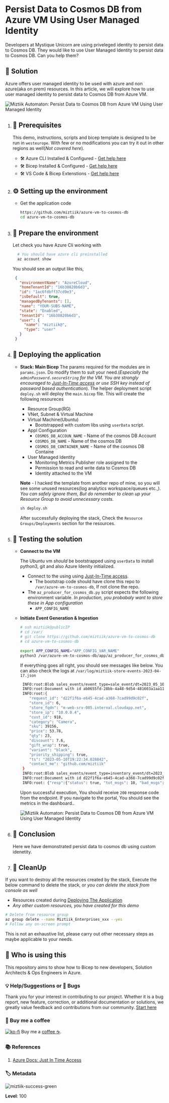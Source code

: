 # Persist Data to Cosmos DB from Azure VM Using User Managed Identity

Developers at Mystique Unicorn are using priveleged identity to persist data to Cosmos DB. They would like to use User Managed Identity to persist data to Cosmos DB. Can you help them?


## 🎯 Solution

Azure offers user managed identity to be used with azure and non azure(aka on prem) resources. In this article, we will explore how to use user managed identity to persist data to Cosmos DB from Azure VM.

![Miztiik Automaton: Persist Data to Cosmos DB from Azure VM Using User Managed Identity](images/miztiik_automation_persist_data_to_cosmos_db_from_azure_vm_architecture_001.png)

1. ## 🧰 Prerequisites

   This demo, instructions, scripts and bicep template is designed to be run in `westeurope`. With few or no modifications you can try it out in other regions as well(_Not covered here_).

   - 🛠 Azure CLI Installed & Configured - [Get help here](https://learn.microsoft.com/en-us/cli/azure/install-azure-cli)
   - 🛠 Bicep Installed & Configured - [Get help here](https://learn.microsoft.com/en-us/azure/azure-resource-manager/bicep/install)
   - 🛠 VS Code & Bicep Extenstions - [Get help here](https://learn.microsoft.com/en-us/azure/azure-resource-manager/bicep/install#vs-code-and-bicep-extension)

1. ## ⚙️ Setting up the environment

   - Get the application code

     ```bash
     https://github.com/miztiik/azure-vm-to-cosmos-db
     cd azure-vm-to-cosmos-db
     ```

1. ## 🚀 Prepare the environment

   Let check you have Azure Cli working with 

    ```bash
      # You should have azure cli preinstalled
      az account show
    ```

    You should see an output like this,

   ```json
    {
      "environmentName": "AzureCloud",
      "homeTenantId": "16b30820b6d3",
      "id": "1ac6fdbff37cd9e3",
      "isDefault": true,
      "managedByTenants": [],
      "name": "YOUR-SUBS-NAME",
      "state": "Enabled",
      "tenantId": "16b30820b6d3",
      "user": {
        "name": "miztiik@",
        "type": "user"
      }
    }
   ```

1. ## 🚀 Deploying the application

   - **Stack: Main Bicep**
     The params required for the modules are in `params.json`. Do modify them to suit your need.(_Especially the `adminPassword.secureString` for the VM. You are strongly encouraged to [Just-In-Time access][10] or use SSH key instead of password based authentication_). The helper deployment script `deploy.sh` will deploy the `main.bicep` file. This will create the following resoureces
     - Resource Group(RG)
     - VNet, Subnet & Virtual Machine
     - Virtual Machine(Ubuntu)
        - Bootstrapped with custom libs using `userData` script.
      - Appl Configuration
        - `COSMOS_DB_ACCOUN_NAME` - Name of the cosmos DB Account
        - `COSMOS_DB_NAME` - Name of the cosmos DB
        - `COSMOS_DB_CONTAINER_NAME` - Name of the cosmos DB Containe
     - User Managed Identity
        - Monitoring Metrics Publisher role assigned to the 
        - Permission to read and write data to Cosmos DB
        - Identity attached to the VM
       
     **Note** - I hacked the template from another repo of mine, so you will see some unused resources(log analytics workspace/queues etc.,). _You can safely ignore them, But do remember to clean up your Resource Group to avoid unnecessary costs._

      ```bash
      sh deploy.sh
      ```

     After successfully deploying the stack, Check the `Resource Groups/Deployments` section for the resources.


1. ## 🔬 Testing the solution

   - **Connect to the VM**

      The Ubuntu vm _should_ be bootstrapped using `userData` to install python3, git and also Azure Idenity initialized.
      - Connect to the using using [Just-In-Time access][10].
         - The bootstrap code should have clone this repo to `/var/azure-vm-to-cosmos-db`, If not clone the repo.
      - The `az_producer_for_cosmos_db.py` script expects the following environment variable. _In production, you probabaly want to store these in App configuration_
         - `APP_CONFIG_NAME`

    - **Initiate Event Generation & Ingestion**

      ```bash
      # ssh miztiik@publicIP
      # cd /var/
      # git clone https://github.com/miztiik/azure-vm-to-cosmos-db
      # cd azure-vm-to-cosmos-db
     
      export APP_CONFIG_NAME="APP_CONFIG_VAR_NAME" 
      python3 /var/azure-vm-to-cosmos-db/app/az_producer_for_cosmos_db.py &
      ```

        If everything goes all right, you should see messages like below. You can also check the logs at `/var/log/miztiik-store-events-2023-04-17.json`

        ```bash
         INFO:root:Blob sales_events/event_type=sale_event/dt=2023_05_10/1683746549000636.json uploaded successfully
         INFO:root:Document with id ab0655fd-28bb-4a48-9d54-481603a1aa11 written to CosmosDB successfully
         INFO:root:{
            "request_id": "d22f1f6a-e645-4cad-a368-7cad99d9c02f",
            "store_id": 6,
            "store_fqdn": "m-web-srv-005.internal.cloudapp.net",
            "store_ip": "10.0.0.4",
            "cust_id": 918,
            "category": "Camera",
            "sku": 39156,
            "price": 53.78,
            "qty": 23,
            "discount": 7.6,
            "gift_wrap": true,
            "variant": "black",
            "priority_shipping": true,
            "ts": "2023-05-10T19:22:34.028842",
            "contact_me": "github.com/miztiik"
         }
         INFO:root:Blob sales_events/event_type=inventory_event/dt=2023_05_10/1683746554029194.json uploaded successfully
         INFO:root:Document with id d22f1f6a-e645-4cad-a368-7cad99d9c02f written to CosmosDB successfully
         INFO:root: {"resp":{"status": true, "tot_msgs": 10, "bad_msgs": 2, "sale_evnts": 7, "inventory_evnts": 3, "tot_sales": 510.67999999999995}} 
        ```

        Upon successful execution, You should receive `200` response code from the endpoint. If you navigate to the portal, You should see the metrics in the dashboard..

      ![Miztiik Automaton: Persist Data to Cosmos DB from Azure VM Using User Managed Identity](images/miztiik_automation_persist_data_to_cosmos_db_from_azure_vm_architecture_002.png)

  
     
1. ## 📒 Conclusion

    Here we have demonstrated persist data to cosmos db using custom idenetity.
  

1. ## 🧹 CleanUp

If you want to destroy all the resources created by the stack, Execute the below command to delete the stack, or _you can delete the stack from console as well_

- Resources created during [Deploying The Application](#-deploying-the-application)
- _Any other custom resources, you have created for this demo_

```bash
# Delete from resource group
az group delete --name Miztiik_Enterprises_xxx --yes
# Follow any on-screen prompt
```

This is not an exhaustive list, please carry out other necessary steps as maybe applicable to your needs.

## 📌 Who is using this

This repository aims to show how to Bicep to new developers, Solution Architects & Ops Engineers in Azure.

### 💡 Help/Suggestions or 🐛 Bugs

Thank you for your interest in contributing to our project. Whether it is a bug report, new feature, correction, or additional documentation or solutions, we greatly value feedback and contributions from our community. [Start here](/issues)

### 👋 Buy me a coffee

[![ko-fi](https://www.ko-fi.com/img/githubbutton_sm.svg)](https://ko-fi.com/Q5Q41QDGK) Buy me a [coffee ☕][900].

### 📚 References



1. [Azure Docs: Just In Time Access][10]

### 🏷️ Metadata

![miztiik-success-green](https://img.shields.io/badge/Miztiik:Automation:Level-100-green)

**Level**: 100

[10]: https://learn.microsoft.com/en-us/azure/defender-for-cloud/just-in-time-access-usage

[100]: https://www.udemy.com/course/aws-cloud-security/?referralCode=B7F1B6C78B45ADAF77A9
[101]: https://www.udemy.com/course/aws-cloud-security-proactive-way/?referralCode=71DC542AD4481309A441
[102]: https://www.udemy.com/course/aws-cloud-development-kit-from-beginner-to-professional/?referralCode=E15D7FB64E417C547579
[103]: https://www.udemy.com/course/aws-cloudformation-basics?referralCode=93AD3B1530BC871093D6
[899]: https://www.udemy.com/user/n-kumar/
[900]: https://ko-fi.com/miztiik
[901]: https://ko-fi.com/Q5Q41QDGK